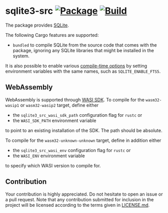 # sqlite3-src [![Package][package-img]][package-url] [![Build][build-img]][build-url]

The package provides [SQLite].

The following Cargo features are supported:

* `bundled` to compile SQLite from the source code that comes with the package,
  ignoring any SQLite libraries that might be installed in the system.

It is also possible to enable various [compile-time options] by setting
environment variables with the same names, such as
`SQLITE_ENABLE_FTS5`.

## WebAssembly

WebAssembly is supported through [WASI SDK]. To compile for the `wasm32-wasip1`
or `wasm32-wasip2` target, define either

* the `sqlite3_src_wasi_sdk_path` configuration flag for `rustc` or
* the `WASI_SDK_PATH` environment variable

to point to an existing installation of the SDK. The path should be absolute.

To compile for the `wasm32-unknown-unknown` target, define in addition either

* the `sqlite3_src_wasi_env` configuration flag for `rustc` or
* the `WASI_ENV` environment variable

to specify which WASI version to compile for.

## Contribution

Your contribution is highly appreciated. Do not hesitate to open an issue or a
pull request. Note that any contribution submitted for inclusion in the project
will be licensed according to the terms given in [LICENSE.md](LICENSE.md).

[SQLite]: https://sqlite.org
[compile-time options]: https://www.sqlite.org/compile.html
[WASI SDK]: https://github.com/WebAssembly/wasi-sdk/releases

[build-img]: https://github.com/stainless-steel/sqlite3-src/workflows/build/badge.svg
[build-url]: https://github.com/stainless-steel/sqlite3-src/actions/workflows/build.yml
[package-img]: https://img.shields.io/crates/v/sqlite3-src.svg
[package-url]: https://crates.io/crates/sqlite3-src
